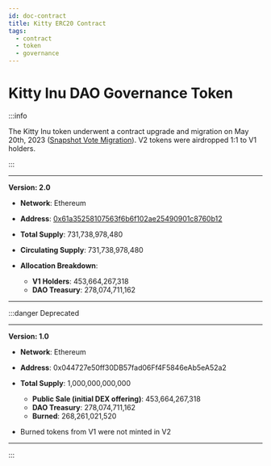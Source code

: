 ```yaml
---
id: doc-contract
title: Kitty ERC20 Contract
tags:
  - contract
  - token
  - governance
---
```


# Kitty Inu DAO Governance Token


:::info

The Kitty Inu token underwent a contract upgrade and migration on May 20th, 2023 ([Snapshot Vote Migration](https://snapshot.org/#/kittyinudao.eth/proposal/0xb80a26aa4606396c2b2a0ac72c97d79be896230e7c7e3865084459bfae5d7c0d)). V2 tokens were airdropped 1:1 to V1 holders.

:::

----------------------------------------------------------------------------

**Version: 2.0**

- **Network**: Ethereum

- **Address**: [0x61a35258107563f6b6f102ae25490901c8760b12](https://etherscan.io/address/0x61a35258107563f6b6f102ae25490901c8760b12)

- **Total Supply**: 731,738,978,480

- **Circulating Supply**: 731,738,978,480

- **Allocation Breakdown**: 

    - **V1 Holders**: 453,664,267,318
    - **DAO Treasury**: 278,074,711,162

----------------------------------------------------------------------------


:::danger Deprecated 

----------------------------------------------------------------------------
**Version: 1.0**

- **Network**: Ethereum

- **Address**: 0x044727e50ff30DB57fad06Ff4F5846eAb5eA52a2

- **Total Supply**: 1,000,000,000,000 

    - **Public Sale (initial DEX offering)**: 453,664,267,318
    - **DAO Treasury**: 278,074,711,162
    - **Burned**: 268,261,021,520

* Burned tokens from V1 were not minted in V2
----------------------------------------------------------------------------

:::

